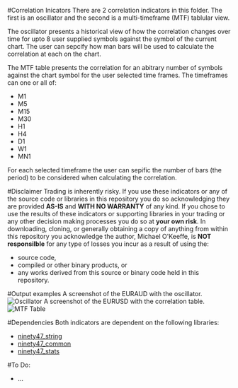 #Correlation Inicators
There are 2 correlation indicators in this folder. The first is an oscillator and the second is a multi-timeframe (MTF) tablular
view. 

The oscillator presents a historical view of how the correlation changes over time for upto 8 user supplied symbols 
against the symbol of the current chart. The user can sepcify how man bars will be used to calculate the correlation
at each on the chart.

The MTF table presents the correlation for an abitrary number of symbols against the chart symbol 
for the user selected time frames. The timeframes can one or all of:
* M1
* M5
* M15
* M30
* H1
* H4
* D1
* W1
* MN1

For each selected timeframe the user can sepific the number of bars (the period) to be considered when calculating the
correlation.


#Disclaimer
Trading is inherently risky. If you use these indicators or any of the source code or libraries in this repository 
you do so acknowledging they are provided **AS-IS** and **WITH NO WARRANTY** of any kind. If you chose to use the
results of these indicators or supporting libraries in your trading or any other decision making processes you do so 
at **your own risk**. In downloading, cloning, or generally obtaining a copy of anything from within this repository 
you acknowledge the author, Michael O'Keeffe, is **NOT responsilble** for any type of losses you incur as a result of 
using the:
* source code, 
* compiled or other binary products, or 
* any works derived from this source or binary code held in this repository.

#Output examples
A screenshot of the EURAUD with the oscillator.
![Oscillator](http://db.tt/MnuRmdWn)
A screenshot of the EURUSD with the correlation table.
![MTF Table](http://db.tt/dv7q1hjz)


#Dependencies
Both indicators are dependent on the following libraries:
* [ninety47_string](https://github.com/ninety47/mt4-libs/tree/master/string)
* [ninety47_common](https://github.com/ninety47/mt4-libs/tree/master/common)
* [ninety47_stats](https://github.com/ninety47/mt4-libs/tree/master/stats)

#To Do:
* ...